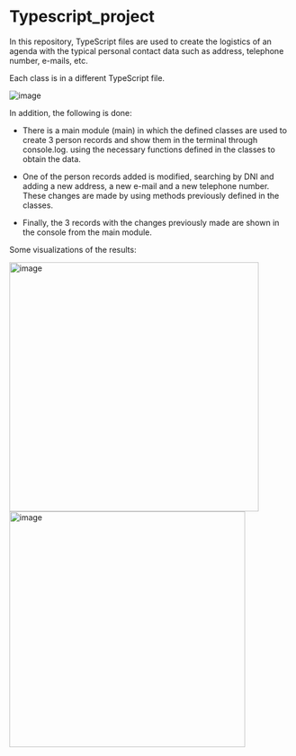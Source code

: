 # Typescript_project

In this repository, TypeScript files are used to create the logistics of an agenda with the typical personal contact data such as address, telephone number, e-mails, etc. 

Each class is in a different TypeScript file.

![image](https://user-images.githubusercontent.com/125372283/229369391-defc2e89-5063-4e7b-b8e9-45ed5e2ac244.png)

In addition, the following is done: 
- There is a main module (main) in which the defined classes are used to create 3 person records and show them in the terminal through console.log. using the necessary functions defined in the classes to obtain the data.

- One of the person records added is modified, searching by DNI and adding a new address, a new e-mail and a new telephone number. These changes are made by using methods previously defined in the classes.

- Finally, the 3 records with the changes previously made are shown in the console from the main module.

Some visualizations of the results:

<img width="443" alt="image" src="https://user-images.githubusercontent.com/125372283/229468055-8be18c74-5f9e-48de-9709-cd9f0754a0f3.png">
<img width="419" alt="image" src="https://user-images.githubusercontent.com/125372283/229468193-dcd97c1e-f8d8-4034-ab6a-799f581508d5.png">

